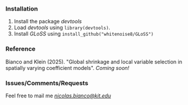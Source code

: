 ### Installation
1) Install the package *devtools*
2) Load *devtools* using `library(devtools)`.
3) Install *GLoSS* using `install_github("whitenoise8/GLoSS")`

### Reference
Bianco and Klein (2025). "Global shrinkage and local variable selection in spatially varying coefficient models". *Coming soon!*

### Issues/Comments/Requests 
Feel free to mail me *nicolas.bianco@kit.edu*

